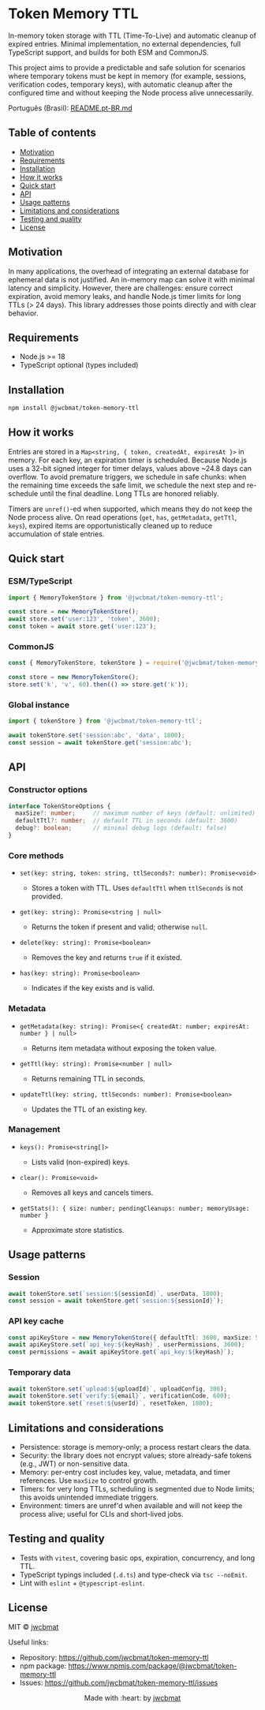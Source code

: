 # Token Memory TTL

In-memory token storage with TTL (Time-To-Live) and automatic cleanup of expired entries. Minimal implementation, no external dependencies, full TypeScript support, and builds for both ESM and CommonJS.

This project aims to provide a predictable and safe solution for scenarios where temporary tokens must be kept in memory (for example, sessions, verification codes, temporary keys), with automatic cleanup after the configured time and without keeping the Node process alive unnecessarily.

Português (Brasil): [README.pt-BR.md](./README.pt-BR.md)

## Table of contents

- [Motivation](#motivation)
- [Requirements](#requirements)
- [Installation](#installation)
- [How it works](#how-it-works)
- [Quick start](#quick-start)
- [API](#api)
- [Usage patterns](#usage-patterns)
- [Limitations and considerations](#limitations-and-considerations)
- [Testing and quality](#testing-and-quality)
- [License](#license)

## Motivation

In many applications, the overhead of integrating an external database for ephemeral data is not justified. An in-memory map can solve it with minimal latency and simplicity. However, there are challenges: ensure correct expiration, avoid memory leaks, and handle Node.js timer limits for long TTLs (> 24 days). This library addresses those points directly and with clear behavior.

## Requirements

- Node.js >= 18
- TypeScript optional (types included)

## Installation

```bash
npm install @jwcbmat/token-memory-ttl
```

## How it works

Entries are stored in a `Map<string, { token, createdAt, expiresAt }>` in memory. For each key, an expiration timer is scheduled. Because Node.js uses a 32-bit signed integer for timer delays, values above ~24.8 days can overflow. To avoid premature triggers, we schedule in safe chunks: when the remaining time exceeds the safe limit, we schedule the next step and re-schedule until the final deadline. Long TTLs are honored reliably.

Timers are `unref()`-ed when supported, which means they do not keep the Node process alive. On read operations (`get`, `has`, `getMetadata`, `getTtl`, `keys`), expired items are opportunistically cleaned up to reduce accumulation of stale entries.

## Quick start

### ESM/TypeScript

```ts
import { MemoryTokenStore } from '@jwcbmat/token-memory-ttl';

const store = new MemoryTokenStore();
await store.set('user:123', 'token', 3600);
const token = await store.get('user:123');
```

### CommonJS

```js
const { MemoryTokenStore, tokenStore } = require('@jwcbmat/token-memory-ttl');

const store = new MemoryTokenStore();
store.set('k', 'v', 60).then(() => store.get('k'));
```

### Global instance

```ts
import { tokenStore } from '@jwcbmat/token-memory-ttl';

await tokenStore.set('session:abc', 'data', 1800);
const session = await tokenStore.get('session:abc');
```

## API

### Constructor options

```ts
interface TokenStoreOptions {
  maxSize?: number;     // maximum number of keys (default: unlimited)
  defaultTtl?: number;  // default TTL in seconds (default: 3600)
  debug?: boolean;      // minimal debug logs (default: false)
}
```

### Core methods

- `set(key: string, token: string, ttlSeconds?: number): Promise<void>`
  - Stores a token with TTL. Uses `defaultTtl` when `ttlSeconds` is not provided.

- `get(key: string): Promise<string | null>`
  - Returns the token if present and valid; otherwise `null`.

- `delete(key: string): Promise<boolean>`
  - Removes the key and returns `true` if it existed.

- `has(key: string): Promise<boolean>`
  - Indicates if the key exists and is valid.

### Metadata

- `getMetadata(key: string): Promise<{ createdAt: number; expiresAt: number } | null>`
  - Returns item metadata without exposing the token value.

- `getTtl(key: string): Promise<number | null>`
  - Returns remaining TTL in seconds.

- `updateTtl(key: string, ttlSeconds: number): Promise<boolean>`
  - Updates the TTL of an existing key.

### Management

- `keys(): Promise<string[]>`
  - Lists valid (non-expired) keys.

- `clear(): Promise<void>`
  - Removes all keys and cancels timers.

- `getStats(): { size: number; pendingCleanups: number; memoryUsage: number }`
  - Approximate store statistics.

## Usage patterns

### Session

```ts
await tokenStore.set(`session:${sessionId}`, userData, 1800);
const session = await tokenStore.get(`session:${sessionId}`);
```

### API key cache

```ts
const apiKeyStore = new MemoryTokenStore({ defaultTtl: 3600, maxSize: 5000 });
await apiKeyStore.set(`api_key:${keyHash}`, userPermissions, 3600);
const permissions = await apiKeyStore.get(`api_key:${keyHash}`);
```

### Temporary data

```ts
await tokenStore.set(`upload:${uploadId}`, uploadConfig, 300);
await tokenStore.set(`verify:${email}`, verificationCode, 600);
await tokenStore.set(`reset:${userId}`, resetToken, 1800);
```

## Limitations and considerations

- Persistence: storage is memory-only; a process restart clears the data.
- Security: the library does not encrypt values; store already-safe tokens (e.g., JWT) or non-sensitive data.
- Memory: per-entry cost includes key, value, metadata, and timer references. Use `maxSize` to control growth.
- Timers: for very long TTLs, scheduling is segmented due to Node limits; this avoids unintended immediate triggers.
- Environment: timers are unref'd when available and will not keep the process alive; useful for CLIs and short-lived jobs.

## Testing and quality

- Tests with `vitest`, covering basic ops, expiration, concurrency, and long TTL.
- TypeScript typings included (`.d.ts`) and type-check via `tsc --noEmit`.
- Lint with `eslint` + `@typescript-eslint`.

## License

MIT © [jwcbmat](https://github.com/jwcbmat)

Useful links:

- Repository: https://github.com/jwcbmat/token-memory-ttl
- npm package: https://www.npmjs.com/package/@jwcbmat/token-memory-ttl
- Issues: https://github.com/jwcbmat/token-memory-ttl/issues

<p align="center">
  Made with :heart: by <a href="https://github.com/jwcbmat" target="_blank">jwcbmat</a>
</p>
